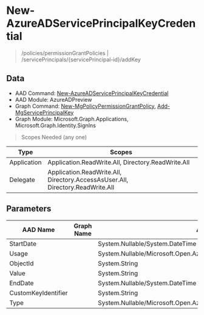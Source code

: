 # New-AzureADServicePrincipalKeyCredential

> /policies/permissionGrantPolicies | /servicePrincipals/{servicePrincipal-id}/addKey

## Data

+ AAD Command: [New-AzureADServicePrincipalKeyCredential](https://docs.microsoft.com/en-us/powershell/module/AzureADPreview/New-AzureADServicePrincipalKeyCredential)
+ AAD Module: AzureADPreview
+ Graph Command: [New-MgPolicyPermissionGrantPolicy](https://docs.microsoft.com/en-us/powershell/module/Microsoft.Graph.Identity.SignIns/New-MgPolicyPermissionGrantPolicy), [Add-MgServicePrincipalKey](https://docs.microsoft.com/en-us/powershell/module/Microsoft.Graph.Applications/Add-MgServicePrincipalKey)
+ Graph Module: Microsoft.Graph.Applications, Microsoft.Graph.Identity.SignIns

> Scopes Needed (any one)

|Type|Scopes|
|---|---|
|Application|Application.ReadWrite.All, Directory.ReadWrite.All|
|Delegate|Application.ReadWrite.All, Directory.AccessAsUser.All, Directory.ReadWrite.All|

## Parameters

|AAD Name|Graph Name|AAD Type|Graph Type|Infos|
|---|---|---|---|---|
|StartDate||System.Nullable/System.DateTime|||
|Usage||System.Nullable/Microsoft.Open.AzureAD.Graph.PowerShell.Custom.KeyUsage|||
|ObjectId||System.String|||
|Value||System.String|||
|EndDate||System.Nullable/System.DateTime|||
|CustomKeyIdentifier||System.String|||
|Type||System.Nullable/Microsoft.Open.AzureAD.Graph.PowerShell.Custom.KeyType|||

